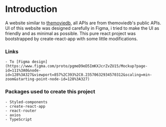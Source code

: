 # Introduction
A website similar to [themoviedb](https://www.themoviedb.org/), all APIs are from themoviedb's public APIs. UI of this website was designed carefully in Figma, i tried to make the UI as friendly and as minimal as possible. This pure react project was bootstrapped by create-react-app with some little modifications.

### Links
    - To [Figma design](https://www.figma.com/proto/pgmeD9eD5ImKXJcrZvZU15/Mockup?page-id=111%3A0&node-id=128%3A327&viewport=857%2C393%2C0.23570632934570312&scaling=min-zoom&starting-point-node-id=128%3A327) 

### Packages used to create this project
    - Styled-components
    - create-react-app
    - react-router
    - axios
    - TypeScript